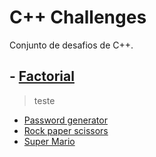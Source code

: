 # C++ Challenges

Conjunto de desafios de C++.

## - [Factorial](https://github.com/docafavarato/cpp-challenges/tree/main/Factorial)
> teste
- [Password generator](https://github.com/docafavarato/cpp-challenges/tree/main/Password%20generator)
- [Rock paper scissors](https://github.com/docafavarato/cpp-challenges/tree/main/Rock%20paper%20scissors)
- [Super Mario](https://github.com/docafavarato/cpp-challenges/tree/main/Super%20Mario)
